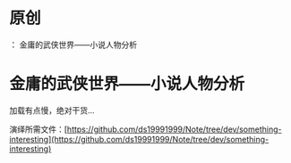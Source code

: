 # 原创
：  金庸的武侠世界——小说人物分析

# 金庸的武侠世界——小说人物分析

> 
加载有点慢，绝对干货…


> 
演绎所需文件：[https://github.com/ds19991999/Note/tree/dev/something-interesting](https://github.com/ds19991999/Note/tree/dev/something-interesting)

